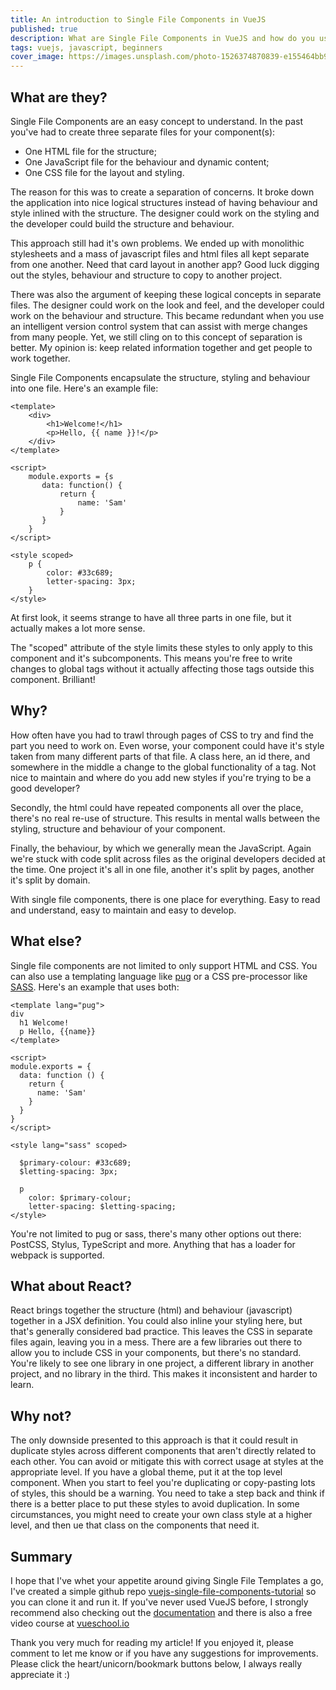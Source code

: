 ```yaml
---
title: An introduction to Single File Components in VueJS
published: true
description: What are Single File Components in VueJS and how do you use them? This article will give you an introduction with some examples and why you should be using them
tags: vuejs, javascript, beginners
cover_image: https://images.unsplash.com/photo-1526374870839-e155464bb9b2?ixlib=rb-0.3.5&ixid=eyJhcHBfaWQiOjEyMDd9&s=a34afeffc0b1dc2552ba82d61ea37204&auto=format&fit=crop&w=750
---
```


## What are they?

Single File Components are an easy concept to understand.  In the past you've had to create three separate files for your component(s):

- One HTML file for the structure;
- One JavaScript file for the behaviour and dynamic content;
- One CSS file for the layout and styling.

The reason for this was to create a separation of concerns.  It broke down the application into nice logical structures instead of having behaviour and style inlined with the structure.  The designer could work on the styling and the developer could build the structure and behaviour.

This approach still had it's own problems.  We ended up with monolithic stylesheets and a mass of javascript files and html files all kept separate from one another.  Need that card layout in another app? Good luck digging out the styles, behaviour and structure to copy to another project.

There was also the argument of keeping these logical concepts in separate files.  The designer could work on the look and feel, and the developer could work on the behaviour and structure.  This became redundant when you use an intelligent version control system that can assist with merge changes from many people. Yet, we still cling on to this concept of separation is better.  My opinion is: keep related information together and get people to work together.

Single File Components encapsulate the structure, styling and behaviour into one file.  Here's an example file:

```vue
<template>
    <div>
        <h1>Welcome!</h1>
        <p>Hello, {{ name }}!</p>
    </div>
</template>

<script>
    module.exports = {s
       data: function() {
           return {
               name: 'Sam'
           }
       }
    }
</script>

<style scoped>
    p {
        color: #33c689;
        letter-spacing: 3px;
    }
</style>
```


At first look, it seems strange to have all three parts in one file, but it actually makes a lot more sense.

The "scoped" attribute of the style limits these styles to only apply to this component and it's subcomponents.  This means you're free to write changes to global tags without it actually affecting those tags outside this component. Brilliant!

## Why?

How often have you had to trawl through pages of CSS to try and find the part you need to work on.  Even worse, your component could have it's style taken from many different parts of that file.  A class here, an id there, and somewhere in the middle a change to the global functionality of a tag.  Not nice to maintain and where do you add new styles if you're trying to be a good developer?

Secondly, the html could have repeated components all over the place, there's no real re-use of structure.  This results in mental walls between the styling, structure and behaviour of your component.

Finally, the behaviour, by which we generally mean the JavaScript.  Again we're stuck with code split across files as the original developers decided at the time.  One project it's all in one file, another it's split by pages, another it's split by domain.  

With single file components, there is one place for everything.  Easy to read and understand, easy to maintain and easy to develop.

## What else?

Single file components are not limited to only support HTML and CSS.  You can also use a templating language like [pug](https://pugjs.org) or a CSS pre-processor like [SASS](https://sass-lang.com/).  Here's an example that uses both:

```vue
<template lang="pug">
div
  h1 Welcome!
  p Hello, {{name}}
</template>

<script>
module.exports = {
  data: function () {
    return {
      name: 'Sam'
    }
  }
}
</script>

<style lang="sass" scoped>

  $primary-colour: #33c689;
  $letting-spacing: 3px;

  p
    color: $primary-colour;
    letter-spacing: $letting-spacing;
</style>

```

You're not limited to pug or sass, there's many other options out there: PostCSS, Stylus, TypeScript and more.  Anything that has a loader for webpack is supported.

## What about React?

React brings together the structure (html) and behaviour (javascript) together in a JSX definition.  You could also inline your styling here, but that's generally considered bad practice.  This leaves the CSS in separate files again, leaving you in a mess.  There are a few libraries out there to allow you to include CSS in your components, but there's no standard.  You're likely to see one library in one project, a different library in another project, and no library in the third.  This makes it inconsistent and harder to learn.

## Why not?

The only downside presented to this approach is that it could result in duplicate styles across different components that aren't directly related to each other.  You can avoid or mitigate this with correct usage at styles at the appropriate level.  If you have a global theme, put it at the top level component.  When you start to feel you're duplicating or copy-pasting lots of styles, this should be a warning.  You need to take a step back and think if there is a better place to put these styles to avoid duplication.  In some circumstances, you might need to create your own class style at a higher level, and then ue that class on the components that need it.

## Summary

I hope that I've whet your appetite around giving Single File Templates a go, I've created a simple github repo [vuejs-single-file-components-tutorial](https://github.com/sambenskin/vuejs-single-file-components-tutorial) so you can clone it and run it.  If you've never used VueJS before, I strongly recommend also checking out the [documentation](https://vuejs.org/v2/guide) and there is also a free video course at [vueschool.io](https://vueschool.io/)

Thank you very much for reading my article! If you enjoyed it, please comment to let me know or if you have any suggestions for improvements.  Please click the heart/unicorn/bookmark buttons below, I always really appreciate it :)